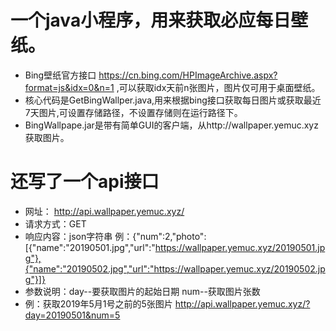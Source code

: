 # 一个java小程序，用来获取必应每日壁纸。
+ Bing壁纸官方接口 https://cn.bing.com/HPImageArchive.aspx?format=js&idx=0&n=1 ,可以获取idx天前n张图片，图片仅可用于桌面壁纸。  
+ 核心代码是GetBingWallper.java,用来根据bing接口获取每日图片或获取最近7天图片,可设置存储路径，不设置存储则在运行路径下。   
+ BingWallpape.jar是带有简单GUI的客户端，从http://wallpaper.yemuc.xyz 获取图片。  
# 还写了一个api接口
+ 网址： http://api.wallpaper.yemuc.xyz/
+ 请求方式：GET
+ 响应内容：json字符串 例：{"num":2,"photo":[{"name":"20190501.jpg","url":"https://wallpaper.yemuc.xyz/20190501.jpg"},{"name":"20190502.jpg","url":"https://wallpaper.yemuc.xyz/20190502.jpg"}]}
+ 参数说明：day--要获取图片的起始日期 num--获取图片张数
+ 例：获取2019年5月1号之前的5张图片 http://api.wallpaper.yemuc.xyz/?day=20190501&num=5
